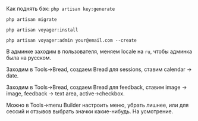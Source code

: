 Как поднять бэк:
`php artisan key:generate`

`php artisan migrate`

`php artisan voyager:install`

`php artisan voyager:admin your@email.com --create`

В админке заходим в пользователя, меняем locale на `ru`, чтобы админка была на русском.

Заходим в Tools->Bread, создаем Bread для sessions, ставим calendar -> date.

Заходим в Tools->Bread, создаем Bread для feedback, ставим image -> image, feedback -> text area, active->checkbox.

Можно в Tools->menu Builder настроить меню, убрать лишнее, или для сессий и отзывов выбрать значки какие-нибудь. На усмотрение.
